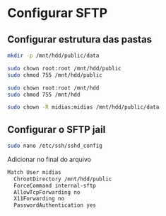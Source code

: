 # Configurar SFTP

## Configurar estrutura das pastas

```sh
mkdir -p /mnt/hdd/public/data

sudo chown root:root /mnt/hdd/public
sudo chmod 755 /mnt/hdd/public

sudo chown root:root /mnt/hdd
sudo chmod 755 /mnt/hdd

sudo chown -R midias:midias /mnt/hdd/public/data
```

## Configurar o SFTP jail

```sh
sudo nano /etc/ssh/sshd_config
```

Adicionar no final do arquivo

```sh
Match User midias
  ChrootDirectory /mnt/hdd/public
  ForceCommand internal-sftp
  AllowTcpForwarding no
  X11Forwarding no
  PasswordAuthentication yes
```
